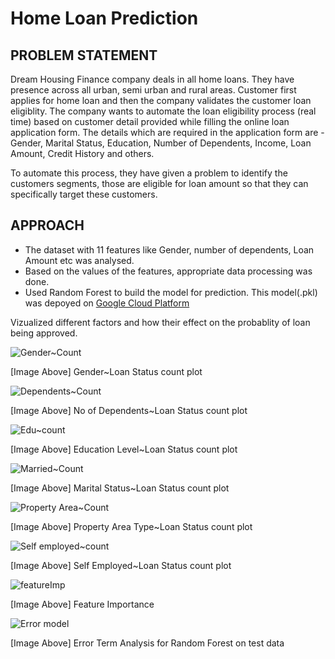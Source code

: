 # Home Loan Prediction

## PROBLEM STATEMENT
Dream Housing Finance company deals in all home loans. They have presence across all urban, semi urban and rural areas. Customer first applies for home loan and then the company validates the customer loan eligiblity. The company wants to automate the loan eligibility process (real time) based on customer detail provided while filling the online loan application form. The details which are required in the application form are - Gender, Marital Status, Education, Number of Dependents, Income, Loan Amount, Credit History and others.

To automate this process, they have given a problem to identify the customers segments, those are eligible for loan amount so that they can specifically target these customers.

## APPROACH
* The dataset with 11 features like Gender, number of dependents, Loan Amount etc was analysed. 
* Based on the values of the features, appropriate data processing was done.
* Used Random Forest to build the model for prediction. This model(.pkl) was depoyed on [Google Cloud Platform](http://homeloanprediction.appspot.com/)

Vizualized different factors and how their effect on the probablity of loan being approved.

![Gender~Count](https://user-images.githubusercontent.com/24591039/219856862-57f1b56e-9437-40fe-ba7c-5e376b0e88fe.png)

[Image Above] Gender~Loan Status count plot

![Dependents~Count](https://user-images.githubusercontent.com/24591039/219856873-fb7efee0-326d-406f-a2ce-c1615d69f922.png)

[Image Above] No of Dependents~Loan Status count plot

![Edu~count](https://user-images.githubusercontent.com/24591039/219856874-476cc29e-5184-484b-925c-b21534ab3ae9.png)

[Image Above] Education Level~Loan Status count plot

![Married~Count](https://user-images.githubusercontent.com/24591039/219856875-06424721-1fea-40c4-9a97-c56c3fc3cf62.png)

[Image Above] Marital Status~Loan Status count plot

![Property Area~Count](https://user-images.githubusercontent.com/24591039/219856876-b7f4fdae-2bf6-44c4-ba43-a07b11876d47.png)

[Image Above] Property Area Type~Loan Status count plot

![Self employed~count](https://user-images.githubusercontent.com/24591039/219856877-1752c9df-2440-4cd8-b667-30c70e47b505.png)

[Image Above] Self Employed~Loan Status count plot

![featureImp](https://user-images.githubusercontent.com/24591039/219857357-96759608-8325-4566-a5a6-d8b51268365d.png)

[Image Above] Feature Importance

![Error model](https://user-images.githubusercontent.com/24591039/219857504-13648f62-2c53-4817-abe4-687592055fdb.png)

[Image Above] Error Term Analysis for Random Forest on test data


